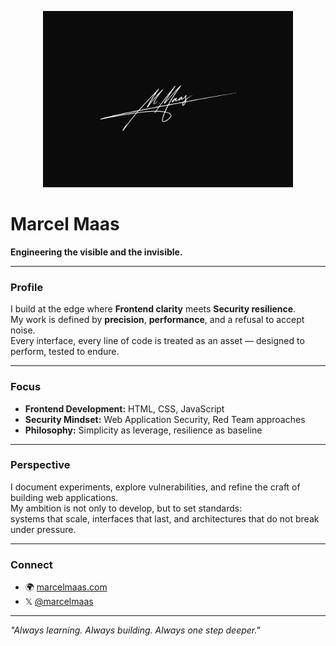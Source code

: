 <p align="center">
  <img src="signature.jpg" alt="M. Maas" width="400"/>
</p>

# Marcel Maas

**Engineering the visible and the invisible.**

---

### Profile
I build at the edge where **Frontend clarity** meets **Security resilience**.  
My work is defined by **precision**, **performance**, and a refusal to accept noise.  
Every interface, every line of code is treated as an asset — designed to perform, tested to endure.

---

### Focus
- **Frontend Development:** HTML, CSS, JavaScript  
- **Security Mindset:** Web Application Security, Red Team approaches  
- **Philosophy:** Simplicity as leverage, resilience as baseline  

---

### Perspective
I document experiments, explore vulnerabilities, and refine the craft of building web applications.  
My ambition is not only to develop, but to set standards:  
systems that scale, interfaces that last, and architectures that do not break under pressure.  

---

### Connect
- 🌍 [marcelmaas.com](https://www.marcelmaas.com)  
- 𝕏 [@marcelmaas](https://x.com/marcelmaas)  

---

*"Always learning. Always building. Always one step deeper."*
